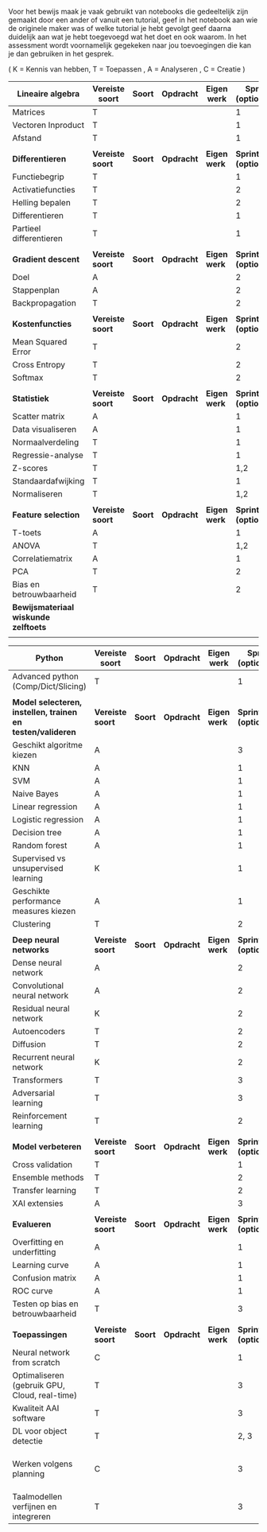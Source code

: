 Voor het bewijs maak je vaak gebruikt van notebooks die gedeeltelijk zijn gemaakt door een ander of vanuit een tutorial, geef in het notebook aan wie de originele maker was of welke tutorial je hebt gevolgt geef daarna duidelijk aan wat je hebt toegevoegd wat het doet en ook waarom. In het assessment wordt voornamelijk gegekeken naar jou toevoegingen die kan je dan gebruiken in het gesprek.

( K = Kennis van hebben, T = Toepassen , A = Analyseren , C = Creatie )

| **Lineaire algebra** | **Vereiste soort** | **Soort** | **Opdracht** | **Eigen werk** | **Sprint (optioneel)** | *coach opmerking* |
| --- | --- | --- | --- | --- | --- | --- |
| Matrices | T | | | | 1 | |
| Vectoren Inproduct | T | | | | 1 | |
| Afstand | T | | | | 1 | |
| | | | | | | |
| **Differentieren** | **Vereiste soort** | **Soort** | **Opdracht** | **Eigen werk** | **Sprint (optioneel)** | *coach opmerking* |
| Functiebegrip | T | | | | 1 | | 
| Activatiefuncties | T | | | | 2 | |
| Helling bepalen | T | | | | 2 | | 
| Differentieren | T | | | | 1 | |
| Partieel differentieren | T | | | | 1 | |
| | | | | | | |
| **Gradient descent** | **Vereiste soort** | **Soort** | **Opdracht** | **Eigen werk** | **Sprint (optioneel)** | *coach opmerking* |
| Doel | A | | | | 2 | |
| Stappenplan | A | | | | 2 | |
| Backpropagation | T | | | | 2 | |
| | | | | | | |
| **Kostenfuncties** | **Vereiste soort** | **Soort** | **Opdracht** | **Eigen werk** | **Sprint (optioneel)** | *coach opmerking* |
| Mean Squared Error | T | | | | 2 | |
| Cross Entropy | T | | | | 2 | |
| Softmax | T | | | | 2 | |
| | | | | | | |
| **Statistiek** | **Vereiste soort** | **Soort** | **Opdracht** | **Eigen werk** | **Sprint (optioneel)** | *coach opmerking* |
| Scatter matrix | A | | | | 1 | |
| Data visualiseren | A | | | | 1 | |
| Normaalverdeling | T | | | | 1 | |
| Regressie-analyse | T | | | | 1 | |
| Z-scores | T | | | | 1,2 | |
| Standaardafwijking | T | | | | 1 | |
| Normaliseren | T | | | | 1,2 | |
| | | | | | | |
| **Feature selection** | **Vereiste soort** | **Soort** | **Opdracht** | **Eigen werk** | **Sprint (optioneel)** | *coach opmerking* |
| T-toets | A | | | | 1 | |
| ANOVA | T | | | | 1,2 | |
| Correlatiematrix | A | | | | 1 | |
| PCA | T | | | | 2 | |
| Bias en betrouwbaarheid | T | | | | 2 | |
| **Bewijsmateriaal wiskunde zelftoets** | | | | | | |
| | | | | | | |

| **Python** | **Vereiste soort** | **Soort** | **Opdracht** | **Eigen werk** | **Sprint (optioneel)** | *coach opmerking* |
| --- | --- | --- | --- | --- | --- | --- |
| Advanced python (Comp/Dict/Slicing) | T | | | | 1 | |
| | | | | | | |
| **Model selecteren, instellen, trainen en testen/valideren** | **Vereiste soort** | **Soort** | **Opdracht** | **Eigen werk** | **Sprint (optioneel)** | *coach opmerking* |
| Geschikt algoritme kiezen | A | | | | 3 | |
| KNN | A | | | | 1 | |
| SVM | A | | | | 1 | |
| Naive Bayes | A | | | | 1 | |
| Linear regression | A | | | | 1 | |
| Logistic regression | A | | | | 1 | |
| Decision tree | A | | | | 1 | |
| Random forest | A | | | | 1 | |
| Supervised vs unsupervised learning | K | | | | 1 | |
| Geschikte performance measures kiezen | A | | | | 1 | |
| Clustering | T | |  | | 2 | |
| | | | | | | |
| **Deep neural networks** | **Vereiste soort** | **Soort** | **Opdracht** | **Eigen werk** | **Sprint (optioneel)** | *coach opmerking* |
| Dense neural network | A | | | | 2 | |
| Convolutional neural network | A | | | | 2 | |
| Residual neural network | K | | | | 2 | |
| Autoencoders | T | | | | 2 | |
| Diffusion | T | | | | 2 | |
| Recurrent neural network | K | | | | 2 | |
| Transformers | T | | | | 3 | |
| Adversarial learning | T | | | | 3 | |
| Reinforcement learning | T | | | | 2 | |
| | | | | | | |
| **Model verbeteren** | **Vereiste soort** | **Soort** | **Opdracht** | **Eigen werk** | **Sprint (optioneel)** | *coach opmerking* |
| Cross validation | T | | | | 1 | |
| Ensemble methods | T | | | | 2 | |
| Transfer learning | T | | | | 2 | |
| XAI extensies | A | | | | 3 | |
| | | | | | | |
| **Evalueren** | **Vereiste soort** | **Soort** | **Opdracht** | **Eigen werk** | **Sprint (optioneel)** | *coach opmerking* |
| Overfitting en underfitting | A |  | | | 1 | |
| Learning curve | A | | | | 1 | |
| Confusion matrix | A | | | | 1 | |
| ROC curve | A | | | | 1 | |
| Testen op bias en betrouwbaarheid | T | | | | 3 | |
| | | | | | | |
| **Toepassingen** | **Vereiste soort** | **Soort** | **Opdracht** | **Eigen werk** | **Sprint (optioneel)** | *coach opmerking* |
| Neural network from scratch | C | | | | 1 | |
| Optimaliseren (gebruik GPU, Cloud, real-time) | T | | | | 3 | |
| Kwaliteit AAI software | T | | | | 3 | |
| DL voor object detectie | T | | | | 2, 3 | |
| Werken volgens planning | C | | | | 3 | [This is an internal link to weekplanning](weekplanning.md) |
| Taalmodellen verfijnen en integreren | T | | | | 3 | |
